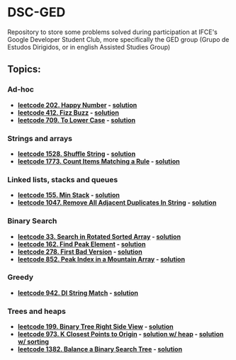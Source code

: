 # DSC-GED
Repository to store some problems solved during participation at IFCE's Google Developer Student Club, more specifically the GED group (Grupo de Estudos Dirigidos, or in english Assisted Studies Group)
## Topics:
### Ad-hoc
  - **[leetcode 202. Happy Number](https://leetcode.com/problems/happy-number/) - [solution](/ad-hoc/leetcode202-happy-number.cpp)**
  - **[leetcode 412. Fizz Buzz](https://leetcode.com/problems/fizz-buzz/) - [solution](/ad-hoc/leetcode412-fizz-buzz.cpp)**
  - **[leetcode 709. To Lower Case](https://leetcode.com/problems/to-lower-case/) - [solution](/ad-hoc/leetcode709-to-lower-case.cpp)**
### Strings and arrays
  - **[leetcode 1528. Shuffle String](https://leetcode.com/problems/shuffle-string/) - [solution](/strings-and-arrays/leetcode-1528-shuffle-string.cpp)**
  - **[leetcode 1773. Count Items Matching a Rule](https://leetcode.com/problems/count-items-matching-a-rule/) - [solution](/strings-and-arrays/leetcode-1773-count-items-matching-a-rule.cpp)**
### Linked lists, stacks and queues
  - **[leetcode 155. Min Stack](https://leetcode.com/problems/min-stack/) - [solution](/linked-lists-stacks-and-queues/leetcode155-min-stack.cpp)**
  - **[leetcode 1047. Remove All Adjacent Duplicates In String](https://leetcode.com/problems/remove-all-adjacent-duplicates-in-string/) - [solution](/linked-lists-stacks-and-queues/leetcode-1047-remove-all-adjacent-duplicates-in-string.cpp)**
### Binary Search
  - **[leetcode 33. Search in Rotated Sorted Array](https://leetcode.com/problems/search-in-rotated-sorted-array/) - [solution](/binary-search/leetcode33-search-in-rotated-sorted-array.cpp)**
  - **[leetcode 162. Find Peak Element](https://leetcode.com/problems/find-peak-element/) - [solution](/binary-search/leetcode162-find-peak-element.cpp)**
  - **[leetcode 278. First Bad Version](https://leetcode.com/problems/first-bad-version/) - [solution](/binary-search/leetcode278-first-bad-version.cpp)**
  - **[leetcode 852. Peak Index in a Mountain Array](https://leetcode.com/problems/peak-index-in-a-mountain-array/) - [solution](/binary-search/leetcode852-peak-index-in-a-mountain-array.cpp)**
### Greedy
  - **[leetcode 942. DI String Match](https://leetcode.com/problems/di-string-match/) - [solution](/greedy/leetcode-942-di-string-match.cpp)**
  
### Trees and heaps
  - **[leetcode 199. Binary Tree Right Side View](https://leetcode.com/problems/binary-tree-right-side-view/) - [solution](/trees-and-heaps/leetcode199-binary-tree-right-side-view.cpp)**
  - **[leetcode 973. K Closest Points to Origin](https://leetcode.com/problems/k-closest-points-to-origin/) - [solution w/ heap](/trees-and-heaps/leetcode973-k-closest-points-to-origin(heap).cpp) - [solution w/ sorting](/trees-and-heaps/leetcode973-k-closest-points-to-origin(sorting).cpp)**
  - **[leetcode 1382. Balance a Binary Search Tree](https://leetcode.com/problems/balance-a-binary-search-tree/) - [solution](/trees-and-heaps/leetcode1382-balance-a-binary-search-tree.cpp)**